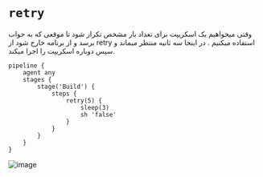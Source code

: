 
# `retry`
وقتی میخواهیم یک اسکریپت برای تعداد بار مشخص تکرار شود تا موقعی که به جواب برسد و از برنامه خارج شود از retry استفاده میکنیم .
در اینجا سه ثانیه منتظر میماند و سپس دوباره اسکریپت را اجرا میکند.

```
pipeline {
    agent any
    stages {
        stage('Build') {
            steps {
                retry(5) {
                    sleep(3)
                    sh 'false'
                }
            }
        }
    }
}
```

![image](https://github.com/milad6745/jenkins/assets/113288076/f63124f2-4bc1-4a76-855f-a059365f5702)
